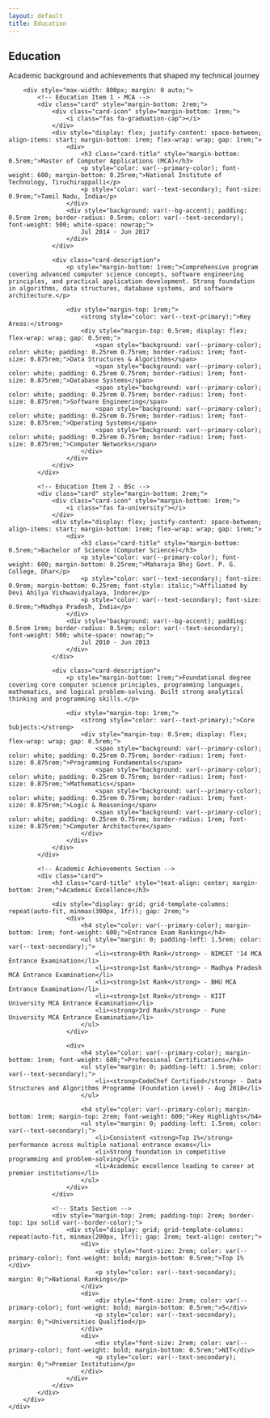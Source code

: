 ```yaml
---
layout: default
title: Education
---
```


<section class="section">
    <div class="section-container">
        <h1 class="section-title">Education</h1>
        <p class="section-subtitle">Academic background and achievements that shaped my technical journey</p>
        
        <div style="max-width: 800px; margin: 0 auto;">
            <!-- Education Item 1 - MCA -->
            <div class="card" style="margin-bottom: 2rem;">
                <div class="card-icon" style="margin-bottom: 1rem;">
                    <i class="fas fa-graduation-cap"></i>
                </div>
                <div style="display: flex; justify-content: space-between; align-items: start; margin-bottom: 1rem; flex-wrap: wrap; gap: 1rem;">
                    <div>
                        <h3 class="card-title" style="margin-bottom: 0.5rem;">Master of Computer Applications (MCA)</h3>
                        <p style="color: var(--primary-color); font-weight: 600; margin-bottom: 0.25rem;">National Institute of Technology, Tiruchirappalli</p>
                        <p style="color: var(--text-secondary); font-size: 0.9rem;">Tamil Nadu, India</p>
                    </div>
                    <div style="background: var(--bg-accent); padding: 0.5rem 1rem; border-radius: 0.5rem; color: var(--text-secondary); font-weight: 500; white-space: nowrap;">
                        Jul 2014 - Jun 2017
                    </div>
                </div>
                
                <div class="card-description">
                    <p style="margin-bottom: 1rem;">Comprehensive program covering advanced computer science concepts, software engineering principles, and practical application development. Strong foundation in algorithms, data structures, database systems, and software architecture.</p>
                    
                    <div style="margin-top: 1rem;">
                        <strong style="color: var(--text-primary);">Key Areas:</strong>
                        <div style="margin-top: 0.5rem; display: flex; flex-wrap: wrap; gap: 0.5rem;">
                            <span style="background: var(--primary-color); color: white; padding: 0.25rem 0.75rem; border-radius: 1rem; font-size: 0.875rem;">Data Structures & Algorithms</span>
                            <span style="background: var(--primary-color); color: white; padding: 0.25rem 0.75rem; border-radius: 1rem; font-size: 0.875rem;">Database Systems</span>
                            <span style="background: var(--primary-color); color: white; padding: 0.25rem 0.75rem; border-radius: 1rem; font-size: 0.875rem;">Software Engineering</span>
                            <span style="background: var(--primary-color); color: white; padding: 0.25rem 0.75rem; border-radius: 1rem; font-size: 0.875rem;">Operating Systems</span>
                            <span style="background: var(--primary-color); color: white; padding: 0.25rem 0.75rem; border-radius: 1rem; font-size: 0.875rem;">Computer Networks</span>
                        </div>
                    </div>
                </div>
            </div>
            
            <!-- Education Item 2 - BSc -->
            <div class="card" style="margin-bottom: 2rem;">
                <div class="card-icon" style="margin-bottom: 1rem;">
                    <i class="fas fa-university"></i>
                </div>
                <div style="display: flex; justify-content: space-between; align-items: start; margin-bottom: 1rem; flex-wrap: wrap; gap: 1rem;">
                    <div>
                        <h3 class="card-title" style="margin-bottom: 0.5rem;">Bachelor of Science (Computer Science)</h3>
                        <p style="color: var(--primary-color); font-weight: 600; margin-bottom: 0.25rem;">Maharaja Bhoj Govt. P. G. College, Dhar</p>
                        <p style="color: var(--text-secondary); font-size: 0.9rem; margin-bottom: 0.25rem; font-style: italic;">Affiliated by Devi Ahilya Vishwavidyalaya, Indore</p>
                        <p style="color: var(--text-secondary); font-size: 0.9rem;">Madhya Pradesh, India</p>
                    </div>
                    <div style="background: var(--bg-accent); padding: 0.5rem 1rem; border-radius: 0.5rem; color: var(--text-secondary); font-weight: 500; white-space: nowrap;">
                        Jul 2010 - Jun 2013
                    </div>
                </div>
                
                <div class="card-description">
                    <p style="margin-bottom: 1rem;">Foundational degree covering core computer science principles, programming languages, mathematics, and logical problem-solving. Built strong analytical thinking and programming skills.</p>
                    
                    <div style="margin-top: 1rem;">
                        <strong style="color: var(--text-primary);">Core Subjects:</strong>
                        <div style="margin-top: 0.5rem; display: flex; flex-wrap: wrap; gap: 0.5rem;">
                            <span style="background: var(--primary-color); color: white; padding: 0.25rem 0.75rem; border-radius: 1rem; font-size: 0.875rem;">Programming Fundamentals</span>
                            <span style="background: var(--primary-color); color: white; padding: 0.25rem 0.75rem; border-radius: 1rem; font-size: 0.875rem;">Mathematics</span>
                            <span style="background: var(--primary-color); color: white; padding: 0.25rem 0.75rem; border-radius: 1rem; font-size: 0.875rem;">Logic & Reasoning</span>
                            <span style="background: var(--primary-color); color: white; padding: 0.25rem 0.75rem; border-radius: 1rem; font-size: 0.875rem;">Computer Architecture</span>
                        </div>
                    </div>
                </div>
            </div>
            
            <!-- Academic Achievements Section -->
            <div class="card">
                <h3 class="card-title" style="text-align: center; margin-bottom: 2rem;">Academic Excellence</h3>
                
                <div style="display: grid; grid-template-columns: repeat(auto-fit, minmax(300px, 1fr)); gap: 2rem;">
                    <div>
                        <h4 style="color: var(--primary-color); margin-bottom: 1rem; font-weight: 600;">Entrance Exam Rankings</h4>
                        <ul style="margin: 0; padding-left: 1.5rem; color: var(--text-secondary);">
                            <li><strong>8th Rank</strong> - NIMCET '14 MCA Entrance Examination</li>
                            <li><strong>1st Rank</strong> - Madhya Pradesh MCA Entrance Examination</li>
                            <li><strong>1st Rank</strong> - BHU MCA Entrance Examination</li>
                            <li><strong>1st Rank</strong> - KIIT University MCA Entrance Examination</li>
                            <li><strong>3rd Rank</strong> - Pune University MCA Entrance Examination</li>
                        </ul>
                    </div>
                    
                    <div>
                        <h4 style="color: var(--primary-color); margin-bottom: 1rem; font-weight: 600;">Professional Certifications</h4>
                        <ul style="margin: 0; padding-left: 1.5rem; color: var(--text-secondary);">
                            <li><strong>CodeChef Certified</strong> - Data Structures and Algorithms Programme (Foundation Level) - Aug 2018</li>
                        </ul>
                        
                        <h4 style="color: var(--primary-color); margin-bottom: 1rem; margin-top: 2rem; font-weight: 600;">Key Highlights</h4>
                        <ul style="margin: 0; padding-left: 1.5rem; color: var(--text-secondary);">
                            <li>Consistent <strong>Top 1%</strong> performance across multiple national entrance exams</li>
                            <li>Strong foundation in competitive programming and problem-solving</li>
                            <li>Academic excellence leading to career at premier institutions</li>
                        </ul>
                    </div>
                </div>
                
                <!-- Stats Section -->
                <div style="margin-top: 2rem; padding-top: 2rem; border-top: 1px solid var(--border-color);">
                    <div style="display: grid; grid-template-columns: repeat(auto-fit, minmax(200px, 1fr)); gap: 2rem; text-align: center;">
                        <div>
                            <div style="font-size: 2rem; color: var(--primary-color); font-weight: bold; margin-bottom: 0.5rem;">Top 1%</div>
                            <p style="color: var(--text-secondary); margin: 0;">National Rankings</p>
                        </div>
                        <div>
                            <div style="font-size: 2rem; color: var(--primary-color); font-weight: bold; margin-bottom: 0.5rem;">5</div>
                            <p style="color: var(--text-secondary); margin: 0;">Universities Qualified</p>
                        </div>
                        <div>
                            <div style="font-size: 2rem; color: var(--primary-color); font-weight: bold; margin-bottom: 0.5rem;">NIT</div>
                            <p style="color: var(--text-secondary); margin: 0;">Premier Institution</p>
                        </div>
                    </div>
                </div>
            </div>
        </div>
    </div>
</section>